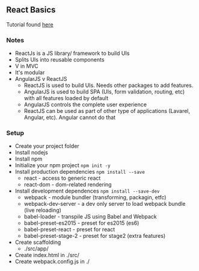 ## React Basics

Tutorial found [here](https://www.youtube.com/watch?v=JPT3bFIwJYA)


### Notes

- ReactJs is a JS library/ framework to build UIs
- Splits UIs into reusable components
- V in MVC
- It's modular
- AngularJS v ReactJS
  - ReactJS is used to build UIs. Needs other packages to add features.
  - AngularJS is used to build SPA (UIs, form validation, routing, etc) with all features loaded by default
  - AngularJS controls the complete user experience
  - ReactJS can be used as part of other type of applications (Lavarel, Angular, etc). Angular cannot do that

### Setup

- Create your project folder
- Install nodejs
- Install npm
- Initialize your npm project `npm init -y`
- Install production dependencies `npm install --save`
  - react      - access to generic react
  - react-dom  - dom-related rendering
- Install development dependences `npm install --save-dev`
  - webpack              - module bundler (transforming, packagin, etfc)
  - webpack-dev-server   - a dev only server to load webpack bundle (live reloading)
  - babel-loader         - transpile JS using Babel and Webpack
  - babel-preset-es2015  - preset for es2015 (es6)
  - babel-preset-react   - preset for react
  - babel-preset-stage-2 - preset for stage2 (extra features)
- Create scaffolding
  - ./src/app/
- Create index.html in ./src/
- Create webpack.config.js in ./
